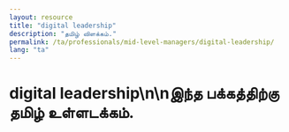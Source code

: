 ```yaml
---
layout: resource
title: "digital leadership"
description: "தமிழ் விளக்கம்."
permalink: /ta/professionals/mid-level-managers/digital-leadership/
lang: "ta"
---
```


# digital leadership\n\nஇந்த பக்கத்திற்கு தமிழ் உள்ளடக்கம்.
